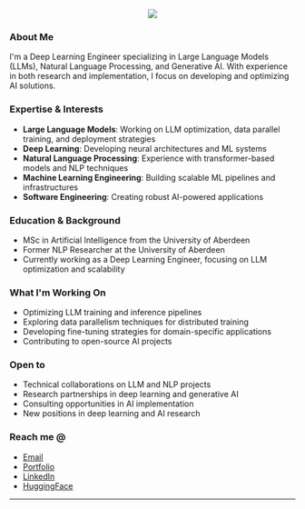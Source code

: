 <p align="center">
<a href="https://github.com/OthmanMohammad">
    <img src="https://readme-typing-svg.demolab.com?font=Fira+Code&weight=600&size=40&duration=2500&color=9f00ff&center=true&multiline=true&repeat=false&width=1050&height=175&lines=Mohammad+Othman;Deep+Learning+Engineer+%7C+LLM+Specialist;AI+Research+%26+Development" />
</a>
</p>

### About Me

I'm a Deep Learning Engineer specializing in Large Language Models (LLMs), Natural Language Processing, and Generative AI. With experience in both research and implementation, I focus on developing and optimizing AI solutions.

### Expertise & Interests

* **Large Language Models**: Working on LLM optimization, data parallel training, and deployment strategies
* **Deep Learning**: Developing neural architectures and ML systems
* **Natural Language Processing**: Experience with transformer-based models and NLP techniques
* **Machine Learning Engineering**: Building scalable ML pipelines and infrastructures
* **Software Engineering**: Creating robust AI-powered applications

### Education & Background

* MSc in Artificial Intelligence from the University of Aberdeen
* Former NLP Researcher at the University of Aberdeen
* Currently working as a Deep Learning Engineer, focusing on LLM optimization and scalability

### What I'm Working On

* Optimizing LLM training and inference pipelines
* Exploring data parallelism techniques for distributed training
* Developing fine-tuning strategies for domain-specific applications
* Contributing to open-source AI projects

### Open to

* Technical collaborations on LLM and NLP projects
* Research partnerships in deep learning and generative AI
* Consulting opportunities in AI implementation
* New positions in deep learning and AI research

### Reach me @

* [Email](mailto:Mo@MohammadOthman.com)
* [Portfolio](https://mohammadothman.com)
* [LinkedIn](https://www.linkedin.com/in/real-mohammad-othman/)
* [HuggingFace](https://huggingface.co/MohammadOthma)

---
